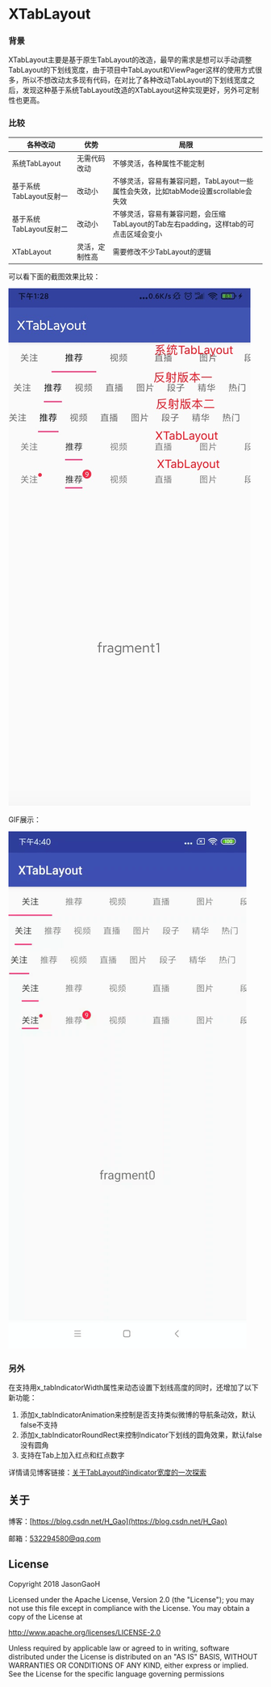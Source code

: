 # XTabLayout

### 背景
XTabLayout主要是基于原生TabLayout的改造，最早的需求是想可以手动调整TabLayout的下划线宽度，由于项目中TabLayout和ViewPager这样的使用方式很多，所以不想改动太多现有代码，在对比了各种改动TabLayout的下划线宽度之后，发现这种基于系统TabLayout改造的XTabLayout这种实现更好，另外可定制性也更高。

### 比较

各种改动 | 优势 | 局限
---|--- |---
系统TabLayout | 无需代码改动 | 不够灵活，各种属性不能定制
基于系统TabLayout反射一 | 改动小| 不够灵活，容易有兼容问题，TabLayout一些属性会失效，比如tabMode设置scrollable会失效
基于系统TabLayout反射二 | 改动小 | 不够灵活，容易有兼容问题，会压缩TabLayout的Tab左右padding，这样tab的可点击区域会变小
XTabLayout | 灵活，定制性高 | 需要修改不少TabLayout的逻辑

可以看下面的截图效果比较：

![](https://raw.githubusercontent.com/JasonGaoH/XTabLayout/master/gif/tablayout_compare.png)

GIF展示：

![](https://raw.githubusercontent.com/JasonGaoH/XTabLayout/master/gif/xtablayout.gif)

### 另外

在支持用x_tabIndicatorWidth属性来动态设置下划线高度的同时，还增加了以下新功能：

1. 添加x_tabIndicatorAnimation来控制是否支持类似微博的导航条动效，默认false不支持
2. 添加x_tabIndicatorRoundRect来控制Indicator下划线的圆角效果，默认false没有圆角
3. 支持在Tab上加入红点和红点数字

详情请见博客链接：[关于TabLayout的indicator宽度的一次探索](https://jasongaoh.github.io/2019/03/22/%E5%85%B3%E4%BA%8ETabLayout%E7%9A%84indicator%E5%AE%BD%E5%BA%A6%E7%9A%84%E4%B8%80%E6%AC%A1%E6%8E%A2%E7%B4%A2/)

关于
--

博客：[https://blog.csdn.net/H_Gao](https://blog.csdn.net/H_Gao)

邮箱：532294580@qq.com

License
--
Copyright 2018 JasonGaoH

Licensed under the Apache License, Version 2.0 (the "License"); you may not use this file except in compliance with the License. You may obtain a copy of the License at

http://www.apache.org/licenses/LICENSE-2.0

Unless required by applicable law or agreed to in writing, software distributed under the License is distributed on an "AS IS" BASIS, WITHOUT WARRANTIES OR CONDITIONS OF ANY KIND, either express or implied. See the License for the specific language governing permissions
